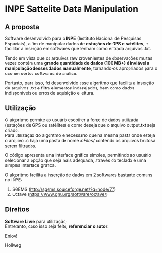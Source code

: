 # INPE Sattelite Data Manipulation

## A proposta

Software desenvolvido para o **INPE** (Instituto Nacional de Pesquisas Espaciais), a fim de manipular dados de **estações de GPS e satélites**, e facilitar a inserção em softwares que tenham como entrada arquivos .txt. 

Tendo em vista que os arquivos raw provenientes de observações muitas vezes contém uma **grande quantidade de dados (100 MB+) é inviável a manipulação desses dados manualmente**, tornando-os apropriados para o uso em certos softwares de análise. </br> 

Portanto, para isso, foi desenvolvido esse algoritmo que facilita a inserção de arquivos .txt e filtra elementos indesejados, bem como dados indisponíveis ou erros de aquisição e leitura. </br> 

## Utilização

O algoritmo permite ao usuário escolher a fonte de dados utilizada (estações de GPS ou satélites) e como deseja que o arquivo output.txt seja criado. </br>
Para utilização do algoritmo é necessário que na mesma pasta onde esteja o arquivo .c haja uma pasta de nome _InFiles/_ contendo os arquivos brutosa serem filtrados. 

O código apresenta uma interface gráfica simples, permitindo ao usuário selecionar a opção que seja mais adequada, através do teclado e uma simples interface gráfica. 

O algoritmo facilita a inserção de dados em 2 softwares bastante comuns no INPE: 

1. SGEMS (http://sgems.sourceforge.net/?q=node/77) </br>
2. Octave (https://www.gnu.org/software/octave/)

## Direitos

**Software Livre** para utilização; </br>
Entretanto, caso isso seja feito, **referenciar o autor**.


Enjoy!

Hollweg

